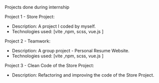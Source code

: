 Projects done during internship

Project 1 - Store Project:
- Description: A project I coded by myself.
- Technologies used: [vite ,npm, scss, vue.js  ]

Project 2 - Teamwork:
- Description: A group project - Personal Resume Website.
- Technologies used: [vite ,npm, scss, vue.js  ]

Project 3 - Clean Code of the Store Project:
- Description: Refactoring and improving the code of the Store Project.
